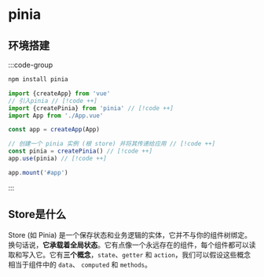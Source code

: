 # pinia



## 环境搭建

:::code-group

```sh [1.安装]
npm install pinia
```

```ts [2.main.ts]
import {createApp} from 'vue'
// 引入pinia // [!code ++]
import {createPinia} from 'pinia' // [!code ++]
import App from './App.vue'

const app = createApp(App)

// 创建一个 pinia 实例 (根 store) 并将其传递给应用 // [!code ++]
const pinia = createPinia() // [!code ++]
app.use(pinia) // [!code ++]

app.mount('#app')
```



:::

## Store是什么

Store (如 Pinia) 是一个保存状态和业务逻辑的实体，它并不与你的组件树绑定。换句话说，**它承载着全局状态**。它有点像一个永远存在的组件，每个组件都可以读取和写入它。它有**三个概念**，`state`、`getter` 和 `action`，我们可以假设这些概念相当于组件中的 `data`、 `computed` 和 `methods`。